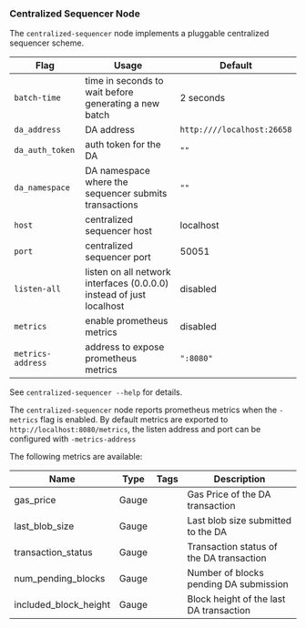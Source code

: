 ### Centralized Sequencer Node

The `centralized-sequencer` node implements a pluggable centralized  sequencer scheme.


| Flag                         | Usage                                   | Default                     |
| ---------------------------- |-----------------------------------------|-----------------------------|
| `batch-time`            | time in seconds to wait before generating a new batch | 2 seconds |
| `da_address`              | DA address | `http:////localhost:26658`|
| `da_auth_token`               | auth token for the DA | `""` |
| `da_namespace`              | DA namespace where the sequencer submits transactions | `""` |
| `host`                | centralized sequencer host            | localhost |
| `port`             | centralized sequencer port | 50051 |
| `listen-all` |listen on all network interfaces (0.0.0.0) instead of just localhost|disabled|
| `metrics` |enable prometheus metrics|disabled|
| `metrics-address` |address to expose prometheus metrics|`":8080"`|

See `centralized-sequencer --help` for details.

The `centralized-sequencer` node reports prometheus metrics when the `-metrics` flag is enabled. By default metrics are exported to `http://localhost:8080/metrics`,
the listen address and port can be configured with `-metrics-address`

The following metrics are available:

| **Name**                                   | **Type**  | **Tags**         | **Description**                                                        |
|--------------------------------------------|-----------|------------------|------------------------------------------------------------------------|
| gas_price                                  | Gauge     |                  | Gas Price of the DA transaction                                                    |
| last_blob_size                             | Gauge     |                  | Last blob size submitted to the DA                                                    |
| transaction_status                         | Gauge     |                  | Transaction status of the DA transaction                                   |
| num_pending_blocks                         | Gauge     |                  | Number of blocks pending DA submission                       |
| included_block_height                      | Gauge     |                  | Block height of the last DA transaction        |
